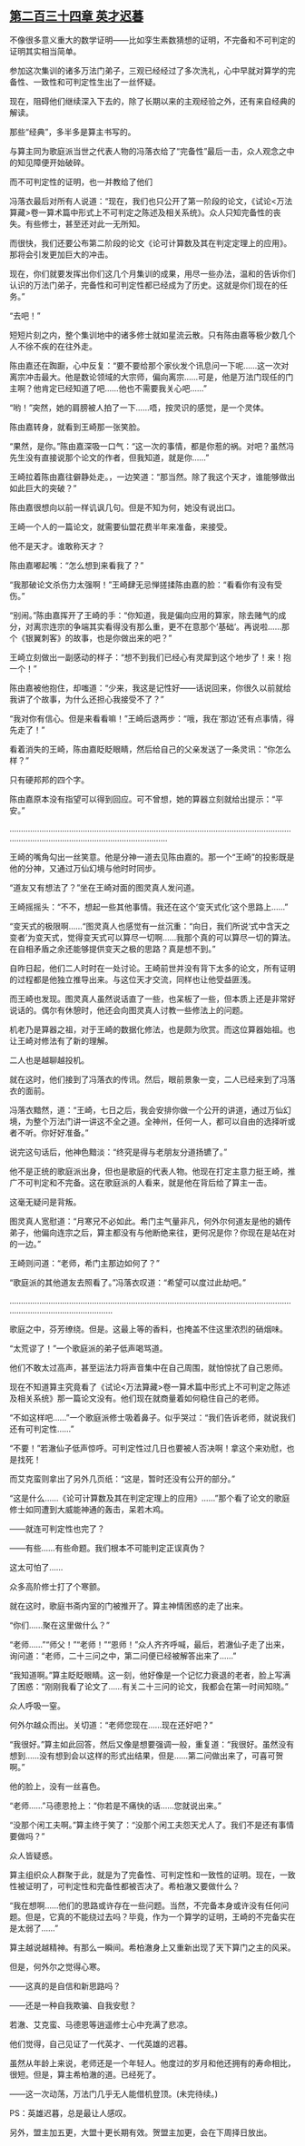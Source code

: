 ## [第二百三十四章 英才迟暮](https://www.xxbiquge.com/11_11207/9068993.html)
<!--go-->

  不像很多意义重大的数学证明——比如孪生素数猜想的证明，不完备和不可判定的证明其实相当简单。

  参加这次集训的诸多万法门弟子，三观已经经过了多次洗礼，心中早就对算学的完备性、一致性和可判定性生出了一丝怀疑。

  现在，阻碍他们继续深入下去的，除了长期以来的主观经验之外，还有来自经典的解读。

  那些“经典”，多半多是算主书写的。

  与算主同为歌庭派当世之代表人物的冯落衣给了“完备性”最后一击，众人观念之中的知见障便开始破碎。

  而不可判定性的证明，也一并教给了他们

  冯落衣最后对所有人说道：“现在，我们也只公开了第一阶段的论文，《试论<万法算藏>卷一算术篇中形式上不可判定之陈述及相关系统》。众人只知完备性的丧失。有些修士，甚至还对此一无所知。

  而很快，我们还要公布第二阶段的论文《论可计算数及其在判定定理上的应用》。那将会引发更加巨大的冲击。

  现在，你们就要发挥出你们这几个月集训的成果，用尽一些办法，温和的告诉你们认识的万法门弟子，完备性和可判定性都已经成为了历史。这就是你们现在的任务。”

  “去吧！”

  短短片刻之内，整个集训地中的诸多修士就如星流云散。只有陈由嘉等极少数几个人不徐不疾的在往外走。

  陈由嘉还在踟蹰，心中反复：“要不要给那个家伙发个讯息问一下呢……这一次对离宗冲击最大。他是数论领域的大宗师，偏向离宗……可是，他是万法门现任的门主啊？他肯定已经知道了吧……他也不需要我关心吧……”

  “哟！”突然，她的肩膀被人拍了一下……唔，按灵识的感觉，是一个灵体。

  陈由嘉转身，就看到王崎那一张笑脸。

  “果然，是你。”陈由嘉深吸一口气：“这一次的事情，都是你惹的祸。对吧？虽然冯先生没有直接说那个论文的作者，但我知道，就是你……”

  王崎拉着陈由嘉往僻静处走。，一边笑道：“那当然。除了我这个天才，谁能够做出如此巨大的突破？”

  陈由嘉很想向以前一样讥讽几句。但是不知为何，她没有说出口。

  王崎一个人的一篇论文，就需要仙盟花费半年来准备，来接受。

  他不是天才。谁敢称天才？

  陈由嘉嘟起嘴：“怎么想到来看我了？”

  “我那破论文杀伤力太强啊！”王崎肆无忌惮搓揉陈由嘉的脸：“看看你有没有受伤。”

  “别闹。”陈由嘉挥开了王崎的手：“你知道，我是偏向应用的算家，除去赌气的成分，对离宗连宗的争端其实看得没有那么重，更不在意那个‘基础’。再说啦……那个《银翼刺客》的故事，也是你做出来的吧？”

  王崎立刻做出一副感动的样子：“想不到我们已经心有灵犀到这个地步了！来！抱一个！”

  陈由嘉被他抱住，却嗤道：“少来，我这是记性好——话说回来，你很久以前就给我讲了个故事，为什么还担心我接受不了？”

  “我对你有信心。但是来看看嘛！”王崎后退两步：“哦，我在‘那边’还有点事情，得先走了！”

  看着消失的王崎，陈由嘉眨眨眼睛，然后给自己的父亲发送了一条灵讯：“你怎么样？”

  只有硬邦邦的四个字。

  陈由嘉原本没有指望可以得到回应。可不曾想，她的算器立刻就给出提示：“平安。”

  …………………………………………………………………………………………………………………………………………………………………………

  王崎的嘴角勾出一丝笑意。他是分神一道去见陈由嘉的。那一个“王崎”的投影既是他的分神，又通过万仙幻境与他时时同步。

  “道友又有想法了？”坐在王崎对面的图灵真人发问道。

  王崎摇摇头：“不不，想起一些其他事情。我还在这个‘变天式化’这个思路上……”

  “变天式的极限啊……“图灵真人也感觉有一丝沉重：“向日，我们所说‘式中含天之变者’为变天式，觉得变天式可以算尽一切啊……我那个真的可以算尽一切的算法。在自相矛盾之余还能够提供变天之极的思路？真是想不到。”

  自昨日起，他们二人时时在一处讨论。王崎前世并没有背下太多的论文，所有证明的过程都是他独立推导出来。与这位天才交流，同样也让他受益匪浅。

  而王崎也发现。图灵真人虽然说话直了一些，也呆板了一些，但本质上还是非常好说话的。偶尔有休憩时，他还会向图灵真人讨教一些修法上的问题。

  机老乃是算器之祖，对于王崎的数据化修法，也是颇为欣赏。而这位算器始祖。也让王崎对修法有了新的理解。

  二人也是越聊越投机。

  就在这时，他们接到了冯落衣的传讯。然后，眼前景象一变，二人已经来到了冯落衣的面前。

  冯落衣黯然，道：“王崎，七日之后，我会安排你做一个公开的讲道，通过万仙幻境，为整个万法门讲一讲这不全之道。全神州，任何一人，都可以自由的选择听或者不听。你好好准备。”

  说完这句话后，他神色黯淡：“终究是得与老朋友分道扬镳了。”

  他不是正统的歌庭派出身，但也是歌庭的代表人物。他现在打定主意力挺王崎，推广不可判定和不完备。这在歌庭派的人看来，就是他在背后给了算主一击。

  这毫无疑问是背叛。

  图灵真人宽慰道：“月寒兄不必如此。希门主气量非凡，何外尔何道友是他的嫡传弟子，他偏向连宗之后，算主都没有与他断绝来往，更何况是你？你现在是站在对的一边。”

  王崎则问道：“老师，希门主那边如何了？”

  “歌庭派的其他道友去照看了。”冯落衣叹道：“希望可以度过此劫吧。”

  ……………………………………………………………………………………………………………………………………………………

  歌庭之中，芬芳缭绕。但是。这最上等的香料，也掩盖不住这里浓烈的硝烟味。

  “太荒谬了！”一个歌庭派的弟子低声喝骂道。

  他们不敢太过高声，甚至运法力将声音集中在自己周围，就怕惊扰了自己恩师。

  现在不知道算主究竟看了《试论<万法算藏>卷一算术篇中形式上不可判定之陈述及相关系统》那一篇论文没有。他们现在就商量着如何稳住自己的老师。

  “不如这样吧……”一个歌庭派修士吸着鼻子。似乎哭过：“我们告诉老师，就说我们还有可判定性……”

  “不要！”若澈仙子低声惊呼。可判定性过几日也要被人否决啊！拿这个来劝慰，也是找死！

  而艾克蛮则拿出了另外几页纸：“这是，暂时还没有公开的部分。”

  “这是什么……《论可计算数及其在判定定理上的应用》……”那个看了论文的歌庭修士如同遭到大威能神通的轰击，呆若木鸡。

  ——就连可判定性也完了？

  ——有些……有些命题。我们根本不可能判定正误真伪？

  这太可怕了……

  众多高阶修士打了个寒颤。

  就在这时，歌庭书斋内室的门被推开了。算主神情困惑的走了出来。

  “你们……聚在这里做什么？”

  “老师……”“师父！”“老师！”“恩师！”众人齐齐呼喊，最后，若澈仙子走了出来，询问道：“老师，二十三问之中，第二问便已经被解答出来了……”

  “我知道啊。”算主眨眨眼睛。这一刻，他好像是一个记忆力衰退的老者，脸上写满了困惑：“刚刚我看了论文了……有关二十三问的论文，我都会在第一时间知晓。”

  众人呼吸一窒。

  何外尔越众而出。关切道：“老师您现在……现在还好吧？”

  “我很好。”算主如此回答，然后又像是想要强调一般，重复道：“我很好。虽然没有想到……没有想到会以这样的形式出结果，但是……第二问做出来了，可喜可贺啊。”

  他的脸上，没有一丝喜色。

  “老师……”马德恩抢上：“你若是不痛快的话……您就说出来。”

  “没那个闲工夫啊。”算主终于笑了：“没那个闲工夫怨天尤人了。我们不是还有事情要做吗？”

  众人皆疑惑。

  算主组织众人群聚于此，就是为了完备性、可判定性和一致性的证明。现在，一致性被证明了，可判定性和完备性都被否决了。希柏澈又要做什么？

  “我在想啊……他们的思路或许存在一些问题。当然，不完备本身或许没有任何问题。但是，它真的不能绕过去吗？毕竟，作为一个算学的证明，王崎的不完备实在是太弱了……”

  算主越说越精神。有那么一瞬间。希柏澈身上又重新出现了天下算门之主的风采。

  但是，何外尔之觉得心寒。

  ——这真的是自信和新思路吗？

  ——还是一种自我欺骗、自我安慰？

  若澈、艾克蛮、马德恩等逍遥修士心中充满了悲凉。

  他们觉得，自己见证了一代英才、一代英雄的迟暮。

  虽然从年龄上来说，老师还是一个年轻人。他度过的岁月和他还拥有的寿命相比，很短。但是，算主希柏澈的道。已经死了。

  ——这一次动荡，万法门几乎无人能借机登顶。(未完待续。)

  PS：英雄迟暮，总是最让人感叹。

  另外，盟主加五更，大盟十更长期有效。贺盟主加更，会在下周择日放出。<!--over-->
